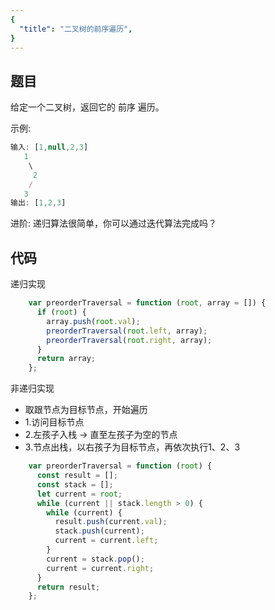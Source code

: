 ```yaml
---
{
  "title": "二叉树的前序遍历",
}
---
```



## 题目

给定一个二叉树，返回它的 前序 遍历。

 示例:
```js
输入: [1,null,2,3]  
   1
    \
     2
    /
   3 
输出: [1,2,3]
```

进阶: 递归算法很简单，你可以通过迭代算法完成吗？

## 代码

递归实现

```js
    var preorderTraversal = function (root, array = []) {
      if (root) {
        array.push(root.val);
        preorderTraversal(root.left, array);
        preorderTraversal(root.right, array);
      }
      return array;
    };
```

非递归实现

- 取跟节点为目标节点，开始遍历
- 1.访问目标节点
- 2.左孩子入栈 -> 直至左孩子为空的节点
- 3.节点出栈，以右孩子为目标节点，再依次执行1、2、3

```js
    var preorderTraversal = function (root) {
      const result = [];
      const stack = [];
      let current = root;
      while (current || stack.length > 0) {
        while (current) {
          result.push(current.val);
          stack.push(current);
          current = current.left;
        }
        current = stack.pop();
        current = current.right;
      }
      return result;
    };
```
